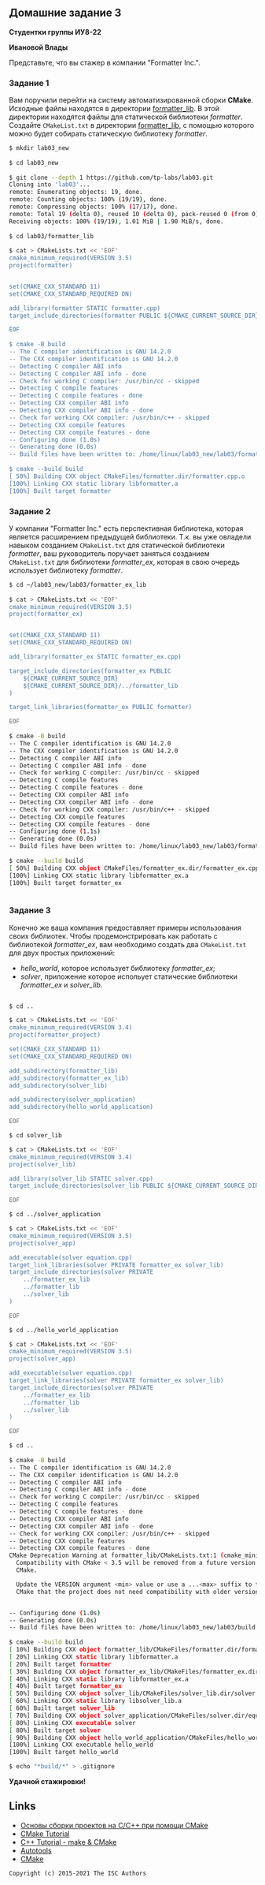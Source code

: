 ## Домашние задание 3

**Студентки группы ИУ8-22**

**Ивановой Влады**

Представьте, что вы стажер в компании "Formatter Inc.".
### Задание 1
Вам поручили перейти на систему автоматизированной сборки **CMake**.
Исходные файлы находятся в директории [formatter_lib](formatter_lib).
В этой директории находятся файлы для статической библиотеки *formatter*.
Создайте `CMakeList.txt` в директории [formatter_lib](formatter_lib),
с помощью которого можно будет собирать статическую библиотеку *formatter*.
```sh
$ mkdir lab03_new    
                                                                                     
$ cd lab03_new    
                                                                                     
$ git clone --depth 1 https://github.com/tp-labs/lab03.git        
Cloning into 'lab03'...
remote: Enumerating objects: 19, done.
remote: Counting objects: 100% (19/19), done.
remote: Compressing objects: 100% (17/17), done.
remote: Total 19 (delta 0), reused 10 (delta 0), pack-reused 0 (from 0)
Receiving objects: 100% (19/19), 1.01 MiB | 1.90 MiB/s, done.
                                                         
$ cd lab03/formatter_lib
                                                                                   
$ cat > CMakeLists.txt << 'EOF'
cmake_minimum_required(VERSION 3.5)
project(formatter)


set(CMAKE_CXX_STANDARD 11)
set(CMAKE_CXX_STANDARD_REQUIRED ON)

add_library(formatter STATIC formatter.cpp)
target_include_directories(formatter PUBLIC ${CMAKE_CURRENT_SOURCE_DIR})

EOF                                                                         
       
$ cmake -B build     
-- The C compiler identification is GNU 14.2.0
-- The CXX compiler identification is GNU 14.2.0
-- Detecting C compiler ABI info
-- Detecting C compiler ABI info - done
-- Check for working C compiler: /usr/bin/cc - skipped
-- Detecting C compile features
-- Detecting C compile features - done
-- Detecting CXX compiler ABI info
-- Detecting CXX compiler ABI info - done
-- Check for working CXX compiler: /usr/bin/c++ - skipped
-- Detecting CXX compile features
-- Detecting CXX compile features - done
-- Configuring done (1.0s)
-- Generating done (0.0s)
-- Build files have been written to: /home/linux/lab03_new/lab03/formatter_lib/build
                                                                                     
$ cmake --build build
[ 50%] Building CXX object CMakeFiles/formatter.dir/formatter.cpp.o
[100%] Linking CXX static library libformatter.a
[100%] Built target formatter

```

### Задание 2
У компании "Formatter Inc." есть перспективная библиотека,
которая является расширением предыдущей библиотеки. Т.к. вы уже овладели
навыком созданием `CMakeList.txt` для статической библиотеки *formatter*, ваш 
руководитель поручает заняться созданием `CMakeList.txt` для библиотеки 
*formatter_ex*, которая в свою очередь использует библиотеку *formatter*.

```sh
$ cd ~/lab03_new/lab03/formatter_ex_lib
                                                                                     
$ cat > CMakeLists.txt << 'EOF'
cmake_minimum_required(VERSION 3.5)
project(formatter_ex)


set(CMAKE_CXX_STANDARD 11)
set(CMAKE_CXX_STANDARD_REQUIRED ON)

add_library(formatter_ex STATIC formatter_ex.cpp)

target_include_directories(formatter_ex PUBLIC 
    ${CMAKE_CURRENT_SOURCE_DIR} 
    ${CMAKE_CURRENT_SOURCE_DIR}/../formatter_lib
)

target_link_libraries(formatter_ex PUBLIC formatter)

EOF
        
$ cmake -B build        
-- The C compiler identification is GNU 14.2.0
-- The CXX compiler identification is GNU 14.2.0
-- Detecting C compiler ABI info
-- Detecting C compiler ABI info - done
-- Check for working C compiler: /usr/bin/cc - skipped
-- Detecting C compile features
-- Detecting C compile features - done
-- Detecting CXX compiler ABI info
-- Detecting CXX compiler ABI info - done
-- Check for working CXX compiler: /usr/bin/c++ - skipped
-- Detecting CXX compile features
-- Detecting CXX compile features - done
-- Configuring done (1.1s)
-- Generating done (0.0s)
-- Build files have been written to: /home/linux/lab03_new/lab03/formatter_ex_lib/build
                                                                                     
$ cmake --build build
[ 50%] Building CXX object CMakeFiles/formatter_ex.dir/formatter_ex.cpp.o
[100%] Linking CXX static library libformatter_ex.a
[100%] Built target formatter_ex
                                  
```

### Задание 3
Конечно же ваша компания предоставляет примеры использования своих библиотек.
Чтобы продемонстрировать как работать с библиотекой *formatter_ex*,
вам необходимо создать два `CMakeList.txt` для двух простых приложений:
* *hello_world*, которое использует библиотеку *formatter_ex*;
* *solver*, приложение которое испольует статические библиотеки *formatter_ex* и *solver_lib*.
```sh

$ cd ..

$ cat > CMakeLists.txt << 'EOF'
cmake_minimum_required(VERSION 3.4)
project(formatter_project)

set(CMAKE_CXX_STANDARD 11)
set(CMAKE_CXX_STANDARD_REQUIRED ON)

add_subdirectory(formatter_lib)
add_subdirectory(formatter_ex_lib)
add_subdirectory(solver_lib)

add_subdirectory(solver_application)
add_subdirectory(hello_world_application)

EOF

$ cd solver_lib

$ cat > CMakeLists.txt << 'EOF'
cmake_minimum_required(VERSION 3.4)
project(solver_lib)

add_library(solver_lib STATIC solver.cpp)
target_include_directories(solver_lib PUBLIC ${CMAKE_CURRENT_SOURCE_DIR})

EOF

$ cd ../solver_application

$ cat > CMakeLists.txt << 'EOF'
cmake_minimum_required(VERSION 3.5)
project(solver_app)

add_executable(solver equation.cpp)
target_link_libraries(solver PRIVATE formatter_ex solver_lib)
target_include_directories(solver PRIVATE 
    ../formatter_ex_lib
    ../formatter_lib
    ../solver_lib
)

EOF

$ cd ../hello_world_application

$ cat > CMakeLists.txt << 'EOF'
cmake_minimum_required(VERSION 3.5)
project(solver_app)

add_executable(solver equation.cpp)
target_link_libraries(solver PRIVATE formatter_ex solver_lib)
target_include_directories(solver PRIVATE 
    ../formatter_ex_lib
    ../formatter_lib
    ../solver_lib
)

EOF

$ cd ..
                                                                                      
$ cmake -B build
-- The C compiler identification is GNU 14.2.0
-- The CXX compiler identification is GNU 14.2.0
-- Detecting C compiler ABI info
-- Detecting C compiler ABI info - done
-- Check for working C compiler: /usr/bin/cc - skipped
-- Detecting C compile features
-- Detecting C compile features - done
-- Detecting CXX compiler ABI info
-- Detecting CXX compiler ABI info - done
-- Check for working CXX compiler: /usr/bin/c++ - skipped
-- Detecting CXX compile features
-- Detecting CXX compile features - done
CMake Deprecation Warning at formatter_lib/CMakeLists.txt:1 (cmake_minimum_required):
  Compatibility with CMake < 3.5 will be removed from a future version of
  CMake.

  Update the VERSION argument <min> value or use a ...<max> suffix to tell
  CMake that the project does not need compatibility with older versions.


-- Configuring done (1.0s)
-- Generating done (0.0s)
-- Build files have been written to: /home/linux/lab03_new/lab03/build
                                                                                      
$ cmake --build build 
[ 10%] Building CXX object formatter_lib/CMakeFiles/formatter.dir/formatter.cpp.o
[ 20%] Linking CXX static library libformatter.a
[ 20%] Built target formatter
[ 30%] Building CXX object formatter_ex_lib/CMakeFiles/formatter_ex.dir/formatter_ex.cpp.o
[ 40%] Linking CXX static library libformatter_ex.a
[ 40%] Built target formatter_ex
[ 50%] Building CXX object solver_lib/CMakeFiles/solver_lib.dir/solver.cpp.o
[ 60%] Linking CXX static library libsolver_lib.a
[ 60%] Built target solver_lib
[ 70%] Building CXX object solver_application/CMakeFiles/solver.dir/equation.cpp.o
[ 80%] Linking CXX executable solver
[ 80%] Built target solver
[ 90%] Building CXX object hello_world_application/CMakeFiles/hello_world.dir/hello_world.cpp.o
[100%] Linking CXX executable hello_world
[100%] Built target hello_world

$ echo "*build/*" > .gitignore

```

**Удачной стажировки!**

## Links
- [Основы сборки проектов на С/C++ при помощи CMake](https://eax.me/cmake/)
- [CMake Tutorial](http://neerc.ifmo.ru/wiki/index.php?title=CMake_Tutorial)
- [C++ Tutorial - make & CMake](https://www.bogotobogo.com/cplusplus/make.php)
- [Autotools](http://www.gnu.org/software/automake/manual/html_node/Autotools-Introduction.html)
- [CMake](https://cgold.readthedocs.io/en/latest/index.html)

```
Copyright (c) 2015-2021 The ISC Authors
```
